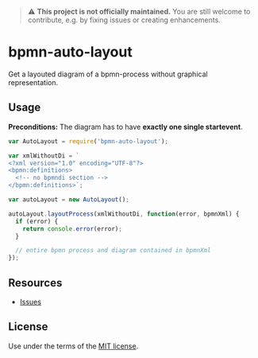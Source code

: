 > :warning: __This project is not officially maintained.__ You are still welcome to contribute, e.g. by fixing issues or creating enhancements.


# bpmn-auto-layout

Get a layouted diagram of a bpmn-process without graphical representation.


## Usage

__Preconditions:__ The diagram has to have __exactly one single startevent__.

```javascript
var AutoLayout = require('bpmn-auto-layout');

var xmlWithoutDi = `
<?xml version="1.0" encoding="UTF-8"?>
<bpmn:definitions>
  <!-- no bpmndi section -->
</bpmn:definitions>`;

var autoLayout = new AutoLayout();

autoLayout.layoutProcess(xmlWithoutDi, function(error, bpmnXml) {
  if (error) {
    return console.error(error);
  }

  // entire bpmn process and diagram contained in bpmnXml
});
```


## Resources

*   [Issues](https://github.com/bpmn-io/bpmn-auto-layout/issues)


## License

Use under the terms of the [MIT license](http://opensource.org/licenses/MIT).
